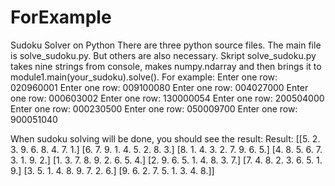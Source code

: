 # ForExample
Sudoku Solver on Python
There are three python source files. The main file is solve_sudoku.py. But others are also necessary.
Skript solve_sudoku.py takes nine strings from console, makes numpy.ndarray and then brings it to module1.main(your_sudoku).solve().
For example:
Enter one row: 020960001
Enter one row: 009100080
Enter one row: 004027000
Enter one row: 000603002
Enter one row: 130000054
Enter one row: 200504000
Enter one row: 000230500
Enter one row: 050009700
Enter one row: 900051040

When sudoku solving will be done, you should see the result:
Result:
[[5. 2. 3. 9. 6. 8. 4. 7. 1.]
 [6. 7. 9. 1. 4. 5. 2. 8. 3.]
 [8. 1. 4. 3. 2. 7. 9. 6. 5.]
 [4. 8. 5. 6. 7. 3. 1. 9. 2.]
 [1. 3. 7. 8. 9. 2. 6. 5. 4.]
 [2. 9. 6. 5. 1. 4. 8. 3. 7.]
 [7. 4. 8. 2. 3. 6. 5. 1. 9.]
 [3. 5. 1. 4. 8. 9. 7. 2. 6.]
 [9. 6. 2. 7. 5. 1. 3. 4. 8.]]
